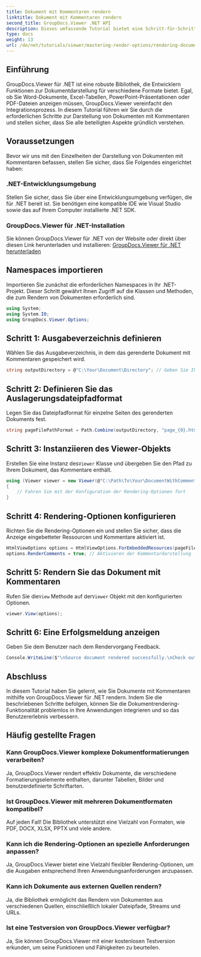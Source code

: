 ```yaml
---
title: Dokument mit Kommentaren rendern
linktitle: Dokument mit Kommentaren rendern
second_title: GroupDocs.Viewer .NET API
description: Dieses umfassende Tutorial bietet eine Schritt-für-Schritt-Anleitung zum Rendern von Dokumenten mit Kommentaren in .NET-Anwendungen mithilfe der GroupDocs.Viewer-Bibliothek.
type: docs
weight: 13
url: /de/net/tutorials/viewer/mastering-render-options/rendering-document-comments/
---
```

## Einführung

GroupDocs.Viewer für .NET ist eine robuste Bibliothek, die Entwicklern Funktionen zur Dokumentdarstellung für verschiedene Formate bietet. Egal, ob Sie Word-Dokumente, Excel-Tabellen, PowerPoint-Präsentationen oder PDF-Dateien anzeigen müssen, GroupDocs.Viewer vereinfacht den Integrationsprozess. In diesem Tutorial führen wir Sie durch die erforderlichen Schritte zur Darstellung von Dokumenten mit Kommentaren und stellen sicher, dass Sie alle beteiligten Aspekte gründlich verstehen.

## Voraussetzungen
Bevor wir uns mit den Einzelheiten der Darstellung von Dokumenten mit Kommentaren befassen, stellen Sie sicher, dass Sie Folgendes eingerichtet haben:

### .NET-Entwicklungsumgebung
Stellen Sie sicher, dass Sie über eine Entwicklungsumgebung verfügen, die für .NET bereit ist. Sie benötigen eine kompatible IDE wie Visual Studio sowie das auf Ihrem Computer installierte .NET SDK.

### GroupDocs.Viewer für .NET-Installation
Sie können GroupDocs.Viewer für .NET von der Website oder direkt über diesen Link herunterladen und installieren:
[GroupDocs.Viewer für .NET herunterladen](https://releases.groupdocs.com/viewer/net/)

## Namespaces importieren
Importieren Sie zunächst die erforderlichen Namespaces in Ihr .NET-Projekt. Dieser Schritt gewährt Ihnen Zugriff auf die Klassen und Methoden, die zum Rendern von Dokumenten erforderlich sind.

```csharp
using System;
using System.IO;
using GroupDocs.Viewer.Options;
```

## Schritt 1: Ausgabeverzeichnis definieren
Wählen Sie das Ausgabeverzeichnis, in dem das gerenderte Dokument mit Kommentaren gespeichert wird.

```csharp
string outputDirectory = @"C:\Your\Document\Directory"; // Geben Sie Ihren Verzeichnispfad an
```

## Schritt 2: Definieren Sie das Auslagerungsdateipfadformat
Legen Sie das Dateipfadformat für einzelne Seiten des gerenderten Dokuments fest.

```csharp
string pageFilePathFormat = Path.Combine(outputDirectory, "page_{0}.html");
```

## Schritt 3: Instanziieren des Viewer-Objekts
 Erstellen Sie eine Instanz des`Viewer` Klasse und übergeben Sie den Pfad zu Ihrem Dokument, das Kommentare enthält.

```csharp
using (Viewer viewer = new Viewer(@"C:\Path\To\Your\DocumentWithComments.docx"))
{
    // Fahren Sie mit der Konfiguration der Rendering-Optionen fort
}
```

## Schritt 4: Rendering-Optionen konfigurieren
Richten Sie die Rendering-Optionen ein und stellen Sie sicher, dass die Anzeige eingebetteter Ressourcen und Kommentare aktiviert ist.

```csharp
HtmlViewOptions options = HtmlViewOptions.ForEmbeddedResources(pageFilePathFormat);
options.RenderComments = true; // Aktivieren der Kommentardarstellung
```

## Schritt 5: Rendern Sie das Dokument mit Kommentaren
 Rufen Sie die`View` Methode auf der`Viewer` Objekt mit den konfigurierten Optionen.

```csharp
viewer.View(options);
```

## Schritt 6: Eine Erfolgsmeldung anzeigen
Geben Sie dem Benutzer nach dem Rendervorgang Feedback.

```csharp
Console.WriteLine($"\nSource document rendered successfully.\nCheck output in {outputDirectory}.");
```

## Abschluss
In diesem Tutorial haben Sie gelernt, wie Sie Dokumente mit Kommentaren mithilfe von GroupDocs.Viewer für .NET rendern. Indem Sie die beschriebenen Schritte befolgen, können Sie die Dokumentrendering-Funktionalität problemlos in Ihre Anwendungen integrieren und so das Benutzererlebnis verbessern.

## Häufig gestellte Fragen

### Kann GroupDocs.Viewer komplexe Dokumentformatierungen verarbeiten?
Ja, GroupDocs.Viewer rendert effektiv Dokumente, die verschiedene Formatierungselemente enthalten, darunter Tabellen, Bilder und benutzerdefinierte Schriftarten.

### Ist GroupDocs.Viewer mit mehreren Dokumentformaten kompatibel?
Auf jeden Fall! Die Bibliothek unterstützt eine Vielzahl von Formaten, wie PDF, DOCX, XLSX, PPTX und viele andere.

### Kann ich die Rendering-Optionen an spezielle Anforderungen anpassen?
Ja, GroupDocs.Viewer bietet eine Vielzahl flexibler Rendering-Optionen, um die Ausgaben entsprechend Ihren Anwendungsanforderungen anzupassen.

### Kann ich Dokumente aus externen Quellen rendern?
Ja, die Bibliothek ermöglicht das Rendern von Dokumenten aus verschiedenen Quellen, einschließlich lokaler Dateipfade, Streams und URLs.

### Ist eine Testversion von GroupDocs.Viewer verfügbar?
Ja, Sie können GroupDocs.Viewer mit einer kostenlosen Testversion erkunden, um seine Funktionen und Fähigkeiten zu beurteilen.